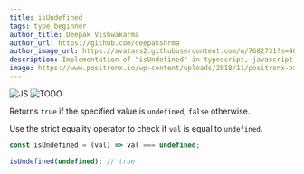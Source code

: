```yaml
---
title: isUndefined
tags: type,beginner
author_title: Deepak Vishwakarma
author_url: https://github.com/deepakshrma
author_image_url: https://avatars2.githubusercontent.com/u/7682731?s=400
description: Implementation of "isUndefined" in typescript, javascript and deno.
image: https://www.positronx.io/wp-content/uploads/2018/11/positronx-banner-1152-1.jpg
---
```


![JS](https://img.shields.io/badge/supports-javascript-yellow.svg?style=flat-square)
![TODO](https://img.shields.io/badge///TODO-blue.svg?style=flat-square)

Returns `true` if the specified value is `undefined`, `false` otherwise.

Use the strict equality operator to check if `val` is equal to `undefined`.

```js
const isUndefined = (val) => val === undefined;
```

```js
isUndefined(undefined); // true
```
